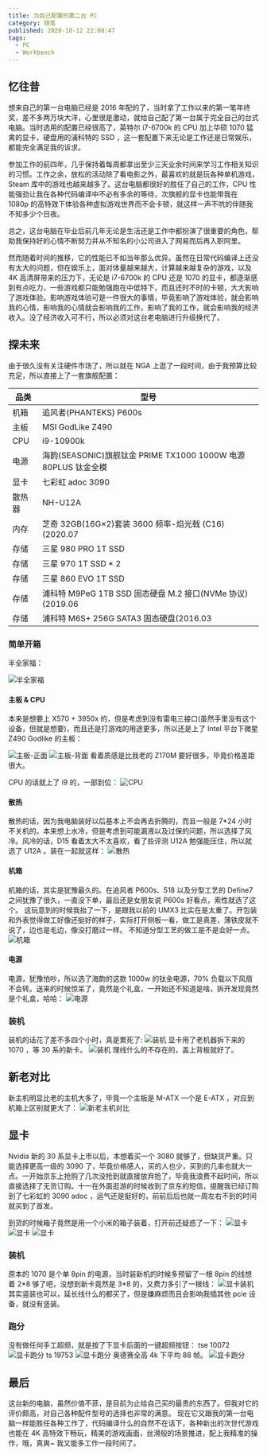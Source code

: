 ```yaml
---
title: 为自己配置的第二台 PC
category: 随笔
published: 2020-10-12 22:08:47
tags:
  - PC
  - Workbench
---
```


## 忆往昔

想来自己的第一台电脑已经是 2016 年配的了，当时拿了工作以来的第一笔年终奖，差不多两万块大洋，心里很是激动，就给自己配了第一台属于完全自己的台式电脑。当时选用的配置已经很高了，英特尔 i7-6700k 的 CPU 加上华硕 1070 猛禽的显卡，硬盘用的浦科特的 SSD ，这一套配置下来无论是工作还是日常娱乐，都能完全满足我的诉求。

参加工作的前四年，几乎保持着每周都拿出至少三天业余时间来学习工作相关知识的习惯。工作之余，放松的活动除了看电影之外，最喜欢的就是玩各种单机游戏，Steam 库中的游戏也越来越多了。这台电脑都很好的胜任了自己的工作，CPU 性能强劲让我在各种代码编译中不必有多余的等待，次旗舰的显卡也能带我在 1080p 的高特效下体验各种虚拟游戏世界而不会卡顿，就这样一声不吭的伴随我不知多少个日夜。

<!-- { TODO: 插入图片} -->

总之，这台电脑在毕业后前几年无论是生活还是工作中都扮演了很重要的角色，帮助我保持好的心情不断努力并从不知名的小公司进入了网易而后再入职阿里。

然而随着时间的推移，它的性能已不如当年那么优异。虽然在日常代码编译上还没有太大的问题，但在娱乐上，面对体量越来越大，计算越来越复杂的游戏，以及 4K 高清屏带来的压力下，无论是 i7-6700k 的 CPU 还是 1070 的显卡，都逐渐感到有点吃力，一些游戏都只能勉强跑在中低特下，而且还时不时的卡顿，大大影响了游戏体验。影响游戏体验可是一件很大的事情，毕竟影响了游戏体验，就会影响我的心情，影响我的心情就会影响我的工作，影响了我的工作，就会影响我的经济收入。没了经济收入可不行，所以必须对这台老电脑进行升级换代了。

## 探未来

由于很久没有关注硬件市场了，所以就在 NGA 上逛了一段时间，由于我预算比较充足，所以直接上了一套旗舰配置：

| 品类   | 型号                                                           |
| ------ | -------------------------------------------------------------- |
| 机箱   | 追风者(PHANTEKS) P600s                                         |
| 主板   | MSI GodLike Z490                                               |
| CPU    | i9-10900k                                                      |
| 电源   | 海韵(SEASONIC)旗舰钛金 PRIME TX1000 1000W 电源 80PLUS 钛金全模 |
| 显卡   | 七彩虹 adoc 3090                                               |
| 散热器 | NH-U12A                                                        |
| 内存   | 芝奇 32GB(16G×2)套装 3600 频率-焰光戟 (C16)(2020.07            |
| 存储   | 三星 980 PRO 1T SSD                                            |
| 存储   | 三星 970 1T SSD \* 2                                           |
| 存储   | 三星 860 EVO 1T SSD                                            |
| 存储   | 浦科特 M9PeG 1TB SSD 固态硬盘 M.2 接口(NVMe 协议)(2019.06      |
| 存储   | 浦科特 M6S+ 256G SATA3 固态硬盘(2016.03                        |

### 简单开箱

半全家福：

![半全家福](/imgs/a-new-pc-on-2020/quanjiafu.jpg)

#### 主板 & CPU

本来是想要上 X570 + 3950x 的，但是考虑到没有雷电三接口(虽然手里没有这个设备，但就是想要)，而且还是打游戏的用途更多，所以还是上了 Intel 平台下微星 Z490 Godlike 的主板：

<!-- more -->

![主板-正面](/imgs/a-new-pc-on-2020/motherboard-1.jpg)
![主板-背面](/imgs/a-new-pc-on-2020/motherboard-2.jpg)
看着质感是比我老的 Z170M 要好很多，毕竟价格差距很大。

CPU 的话就上了 i9 的，一部到位：
![CPU](/imgs/a-new-pc-on-2020/cpu.png)

#### 散热

散热的话，因为我电脑装好以后基本上不会再去折腾的，而且一般是 7\*24 小时不关机的。本来想上水冷，但是考虑到可能漏液以及过保的问题，所以选择了风冷。风冷的话，D15 看着太大不太喜欢，看了些评测 U12A 勉强能压住，所以就选了 U12A 。装在一起就这样：
![散热](/imgs/a-new-pc-on-2020/cool.jpg)

#### 机箱

机箱的话，其实是犹豫最久的。在追风者 P600s、518 以及分型工艺的 Define7 之间犹豫了很久，一直没下单，最后还是女朋友说 P600s 好看点，索性就选了这个。
这玩意到的时候我抬了一下，是跟我以前的 UMX3 比实在是太重了。开包装和外表觉得做工好像还挺好的样子，实际打开侧板一看，做工是真差，薄铁皮就不说了，边也是毛边，像没打磨过一样。
不知道分型工艺的做工是不是会好一点。
![机箱](/imgs/a-new-pc-on-2020/box.jpg)

#### 电源

电源，犹豫怕吵，所以选了海韵的这款 1000w 的钛金电源，70% 负载以下风扇不会转。送来的时候惊呆了，竟然是个礼盒，一开始还不知道是啥，拆开发现竟然是个礼盒，哈哈：
![电源](/imgs/a-new-pc-on-2020/power.png)

### 装机

装机的话花了差不多四个小时，真是累死了:
![装机](/imgs/a-new-pc-on-2020/result-1.jpg)
显卡用了老机器拆下来的 1070 ，等 30 系的新卡。
![装机](/imgs/a-new-pc-on-2020/result-2.jpg)
理线什么的不存在的，盖上背板就好了。

## 新老对比

新主机明显比老的主机大多了，毕竟一个主板是 M-ATX 一个是 E-ATX ，对应到机箱上区别就更大了：
![新老主机对比](/imgs/a-new-pc-on-2020/new-old.jpg)

## 显卡

Nvidia 新的 30 系显卡上市以后，本想着买一个 3080 就够了，但缺货严重。只能选择更高一级的 3090 了，毕竟价格感人，买的人也少，买到的几率也就大一点。一开始京东上抢购了几次没抢到就直接放弃抢了，毕竟我浪费不起时间，所以直接选择了无货订购。十一在外面逛游的时候收到了京东的短信，提醒我已经订购到了七彩虹的 3090 adoc ，运气还是挺好的，前前后后也就一周左右不到的时间就买到了首发。

到货的时候箱子竟然是用一个小米的箱子装着，打开前还疑惑了一下：
![显卡](/imgs/a-new-pc-on-2020/graphics-card-1.jpg)
![显卡](/imgs/a-new-pc-on-2020/graphics-card-2.jpg)
![显卡](/imgs/a-new-pc-on-2020/graphics-card-3.jpg)

### 装机

原本的 1070 是个单 8pin 的电源，当时装新机的时候多预留了一根 8pin 的线想着 2\*8 够了吧，没想到新卡竟然是 3\*8 的，又费力多引了一根线：
![显卡装机](/imgs/a-new-pc-on-2020/graphics-card-4.png)
其实竖装也可以，延长线什么的都买了，但是嫌麻烦而且会影响我插其他 pcie 设备，就没有竖装。

### 跑分

没有做任何手工超频，就是按了下显卡后面的一键超频按钮：
tse 10072
![显卡跑分](/imgs/a-new-pc-on-2020/benchmark-1.jpg)
ts 19753
![显卡跑分](/imgs/a-new-pc-on-2020/benchmark-2.jpg)
奥德赛全高 4k 下平均 88 帧。
![显卡跑分](/imgs/a-new-pc-on-2020/benchmark-3.jpg)

## 最后

这台新的电脑，虽然价值不菲，是目前为止给自己买的最贵的东西了。但我对它的评价颇高，对自己各种配件型号的选择也非常的满意。
现在它又跟我的第一台电脑一样能胜任各种工作了，代码编译什么的自然不在话下，各种新出的次世代游戏也能在 4K 高特效下畅玩，精美的游戏画面，丝滑般的场景推进，配上我精准的操作，哦，真爽~ 我又能多工作一段时间了。
